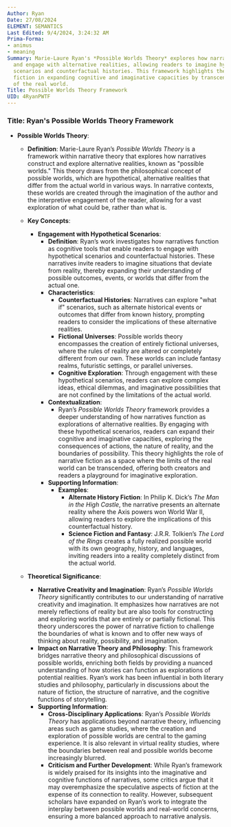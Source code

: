 ```yaml
---
Author: Ryan
Date: 27/08/2024
ELEMENT: SEMANTICS
Last Edited: 9/4/2024, 3:24:32 AM
Prima-Forma:
- animus
- meaning
Summary: Marie-Laure Ryan's *Possible Worlds Theory* explores how narratives create
  and engage with alternative realities, allowing readers to imagine hypothetical
  scenarios and counterfactual histories. This framework highlights the role of narrative
  fiction in expanding cognitive and imaginative capacities by transcending the boundaries
  of the real world.
Title: Possible Worlds Theory Framework
UID: 4RyanPWTF
---
```

### Title: **Ryan's Possible Worlds Theory Framework**

- **Possible Worlds Theory**:
  - **Definition**: Marie-Laure Ryan’s *Possible Worlds Theory* is a framework within narrative theory that explores how narratives construct and explore alternative realities, known as "possible worlds." This theory draws from the philosophical concept of possible worlds, which are hypothetical, alternative realities that differ from the actual world in various ways. In narrative contexts, these worlds are created through the imagination of the author and the interpretive engagement of the reader, allowing for a vast exploration of what could be, rather than what is.

  - **Key Concepts**:
    - **Engagement with Hypothetical Scenarios**:
      - **Definition**: Ryan’s work investigates how narratives function as cognitive tools that enable readers to engage with hypothetical scenarios and counterfactual histories. These narratives invite readers to imagine situations that deviate from reality, thereby expanding their understanding of possible outcomes, events, or worlds that differ from the actual one.
      - **Characteristics**:
        - **Counterfactual Histories**: Narratives can explore "what if" scenarios, such as alternate historical events or outcomes that differ from known history, prompting readers to consider the implications of these alternative realities.
        - **Fictional Universes**: Possible worlds theory encompasses the creation of entirely fictional universes, where the rules of reality are altered or completely different from our own. These worlds can include fantasy realms, futuristic settings, or parallel universes.
        - **Cognitive Exploration**: Through engagement with these hypothetical scenarios, readers can explore complex ideas, ethical dilemmas, and imaginative possibilities that are not confined by the limitations of the actual world.
      - **Contextualization**:
        - Ryan’s *Possible Worlds Theory* framework provides a deeper understanding of how narratives function as explorations of alternative realities. By engaging with these hypothetical scenarios, readers can expand their cognitive and imaginative capacities, exploring the consequences of actions, the nature of reality, and the boundaries of possibility. This theory highlights the role of narrative fiction as a space where the limits of the real world can be transcended, offering both creators and readers a playground for imaginative exploration.
      - **Supporting Information**:
        - **Examples**:
          - **Alternate History Fiction**: In Philip K. Dick’s *The Man in the High Castle*, the narrative presents an alternate reality where the Axis powers won World War II, allowing readers to explore the implications of this counterfactual history.
          - **Science Fiction and Fantasy**: J.R.R. Tolkien’s *The Lord of the Rings* creates a fully realized possible world with its own geography, history, and languages, inviting readers into a reality completely distinct from the actual world.
    
  - **Theoretical Significance**:
    - **Narrative Creativity and Imagination**: Ryan’s *Possible Worlds Theory* significantly contributes to our understanding of narrative creativity and imagination. It emphasizes how narratives are not merely reflections of reality but are also tools for constructing and exploring worlds that are entirely or partially fictional. This theory underscores the power of narrative fiction to challenge the boundaries of what is known and to offer new ways of thinking about reality, possibility, and imagination.
    - **Impact on Narrative Theory and Philosophy**: This framework bridges narrative theory and philosophical discussions of possible worlds, enriching both fields by providing a nuanced understanding of how stories can function as explorations of potential realities. Ryan’s work has been influential in both literary studies and philosophy, particularly in discussions about the nature of fiction, the structure of narrative, and the cognitive functions of storytelling.
    - **Supporting Information**:
      - **Cross-Disciplinary Applications**: Ryan’s *Possible Worlds Theory* has applications beyond narrative theory, influencing areas such as game studies, where the creation and exploration of possible worlds are central to the gaming experience. It is also relevant in virtual reality studies, where the boundaries between real and possible worlds become increasingly blurred.
      - **Criticism and Further Development**: While Ryan’s framework is widely praised for its insights into the imaginative and cognitive functions of narratives, some critics argue that it may overemphasize the speculative aspects of fiction at the expense of its connection to reality. However, subsequent scholars have expanded on Ryan’s work to integrate the interplay between possible worlds and real-world concerns, ensuring a more balanced approach to narrative analysis.
